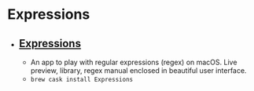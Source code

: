# Expressions
- [Expressions](https://www.apptorium.com/expressions)
  - 
  - An app to play with regular expressions (regex) on macOS. Live preview, library, regex manual enclosed in beautiful user interface.
  - `brew cask install Expressions`
